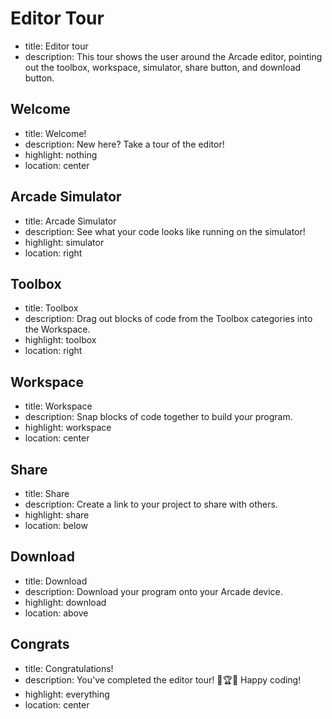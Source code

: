 # Editor Tour
* title: Editor tour
* description: This tour shows the user around the Arcade editor, pointing out the toolbox, workspace, simulator, share button, and download button.

## Welcome
* title: Welcome!
* description: New here? Take a tour of the editor!
* highlight: nothing
* location: center

## Arcade Simulator
* title: Arcade Simulator
* description: See what your code looks like running on the simulator!
* highlight: simulator
* location: right

## Toolbox
* title: Toolbox
* description: Drag out blocks of code from the Toolbox categories into the Workspace.
* highlight: toolbox
* location: right

## Workspace
* title: Workspace
* description: Snap blocks of code together to build your program.
* highlight: workspace
* location: center

## Share
* title: Share
* description: Create a link to your project to share with others.
* highlight: share
* location: below

## Download
* title: Download
* description: Download your program onto your Arcade device.
* highlight: download
* location: above

## Congrats
* title: Congratulations!
* description: You've completed the editor tour! 🤩🏆🤩 Happy coding!
* highlight: everything
* location: center
